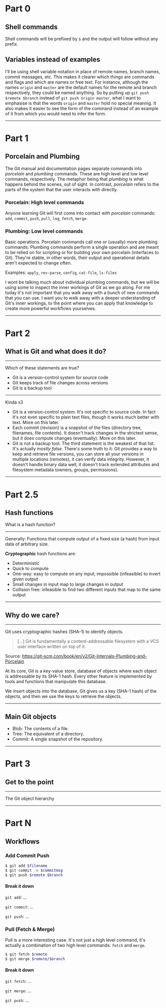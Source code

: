 # Part 0

## Shell commands

Shell commands will be prefixed by `$` and the output will follow without any prefix.

## Variables instead of examples

I'll be using shell variable notation in place of remote names, branch names, commit messages, etc. This makes it clearer which things are commands and flags and which are names or free text. For instance, although the names `origin` and `master` are the default names for the remote and branch respectively, they could be named anything. So by putting up `git push $remote $branch` instead of `git push origin master`, what I want to emphasise is that the words `origin` and `master` hold no special meaning. It also makes it easier to see the form of the command instead of an example of it from which you would need to infer the form.

---

# Part 1
## Porcelain and Plumbing

The Git manual and documentation pages separate commands into *porcelain* and *plumbing* commands. These are high level and low level commands, respectively. The metaphor being that *plumbing* is what happens behind the scenes, out of sight. In contrast, *porcelain* refers to the parts of the system that the user interacts with directly.

### Porcelain: High level commands

Anyone learning Git will first come into contact with *porcelain* commands: `add`, `commit`, `push`, `pull`, `log`, `fetch`, `merge`.

### Plumbing: Low level commands

Basic operations. Porcelain commands call one or (usually) more plumbing commands. Plumbing commands perform a single operation and are meant to be relied on for scripting or for building your own porcelain (interfaces to Git). They're stable, in other words, their output and operational details aren't expected to change often.

Examples: `apply`, `rev-parse`, `config`, `cat-file`, `ls-files`

I wont be talking much about individual plumbing commands, but we will be using some to inspect the inner workings of Git as we go along. For me today it's not important that you walk away with a bunch of new commands that you can use. I want you to walk away with a deeper understanding of Git's inner workings, to the point where you can apply that knowledge to create more powerful workflows yourselves.

---

# Part 2
## What is Git and what does it do?

---

Which of these statements are true?
- Git is a version-control system for source code
- Git keeps track of file changes across versions
- Git is a backup tool

---

Kinda x3

- Git is a version-control system. It's not specific to source code. In fact it's not even specific to plain text files, though it works much better with text. More on this later.
- Each commit (revision) is a snapshot of the files (directory tree, filenames, file contents). It doesn't track changes in the strictest sense, but it does compute changes (eventually). More on this later.
- Git is not a backup tool. The third statement is the weakest of that list. It's actually *mostly false*. There's some truth to it: Git provides a way to keep and retrieve file versions, you can store all your versions in multiple locations (remotes), it can verify data integrity. However, it doesn't handle binary data well, it doesn't track extended attributes and filesystem metadata (owners, groups, permissions).

---

# Part 2.5
## Hash functions

What is a hash function?

---

Generally: Functions that compute output of a fixed size (a hash) from input data of arbitrary size.

**Cryptographic** hash functions are:
- Deterministic
- Quick to compute
- One-way: easy to compute on any input; impossible (infeasible) to invert given output
- Small changes in input map to large changes in output
- Collision free: infeasible to find two different inputs that map to the same output

---

## Why do we care?

---

Git uses cryptographic hashes (SHA-1) to identify objects.

> [...] Git is fundamentally a content-addressable filesystem with a VCS user interface written on top of it.

Source: https://git-scm.com/book/en/v2/Git-Internals-Plumbing-and-Porcelain

At its core, Git is a key-value store, database of objects where each object is addressable by its SHA-1 hash. Every other feature is implemented by tools and functions that manipulate this database.

We insert objects into the database, Git gives us a key (SHA-1 hash) of the objects, and then we use the keys to retrieve the objects.

---

## Main Git objects

- Blob: The contents of a file.
- Tree: The equivalent of a directory.
- Commit: A single snapshot of the repository.

---

# Part 3
## Get to the point

---

The Git object hierarchy


---

# Part N

## Workflows

### Add Commit Push

```bash
$ git add $filename
$ git commit -m $commitmsg
$ git push $remote $branch
```

#### Break it down

`git add`: ...

`git commit`: ...

`git push`: ...

### Pull (Fetch & Merge)

Pull is a more interesting case. It's not just a high level command, it's actually a combination of two high level commands: `fetch` and `merge`.

```bash
$ git fetch $remote
$ git merge $remote/$branch
```

#### Break it down

`git fetch`: ...

`git merge`: ...

`git push`: ...
